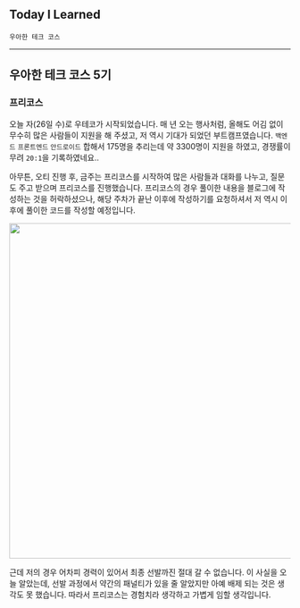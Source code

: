 ## Today I Learned

<code>우아한 테크 코스</code>

---

## 우아한 테크 코스 5기

### 프리코스

오늘 자(26일 수)로 우테코가 시작되었습니다. 매 년 오는 행사처럼, 올해도 어김 없이 무수히 많은 사람들이 지원을 해 주셨고, 저 역시 기대가 되었던 부트캠프였습니다.
<code>백엔드</code> <code>프론트엔드</code> <code>안드로이드</code> 합해서 175명을 추리는데 약 3300명이 지원을 하였고, 경쟁률이 무려 <code>20:1</code>을 기록하였네요..
  
아무튼, 오티 진행 후, 금주는 프리코스를 시작하여 많은 사람들과 대화를 나누고, 질문도 주고 받으며 프리코스를 진행했습니다. 프리코스의 경우 풀이한 내용을 블로그에 작성하는 것을 허락하셨으나,
해당 주차가 끝난 이후에 작성하기를 요청하셔서 저 역시 이후에 풀이한 코드를 작성할 예정입니다.

<img src='https://user-images.githubusercontent.com/85447054/198178156-0c6db19b-0a11-422a-9ff2-6916405d5900.png' width='600'>

근데 저의 경우 어차피 경력이 있어서 최종 선발까진 절대 갈 수 없습니다. 이 사실을 오늘 알았는데, 선발 과정에서 약간의 패널티가 있을 줄 알았지만 아예 배제 되는 것은 생각도 못 했습니다.
따라서 프리코스는 경험치라 생각하고 가볍게 임할 생각입니다.